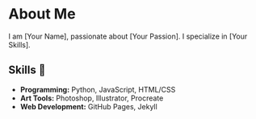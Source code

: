 # About Me

I am [Your Name], passionate about [Your Passion]. I specialize in [Your Skills].

## Skills 🧩
- **Programming:** Python, JavaScript, HTML/CSS
- **Art Tools:** Photoshop, Illustrator, Procreate
- **Web Development:** GitHub Pages, Jekyll